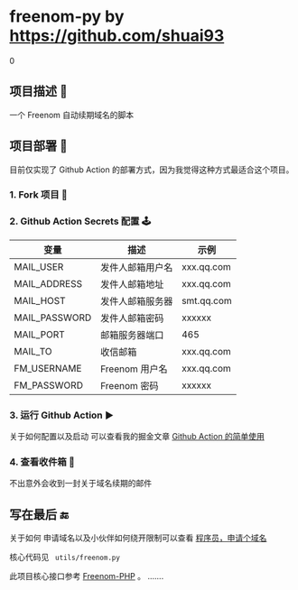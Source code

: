 # freenom-py   by   https://github.com/shuai93
0
## 项目描述 🔑

一个 Freenom 自动续期域名的脚本


## 项目部署 🥳

目前仅实现了 Github Action 的部署方式，因为我觉得这种方式最适合这个项目。

### 1. Fork 项目 🔗



### 2. Github Action Secrets 配置  🕹

| 变量 | 描述 |  示例 |
| --- | --- |  --- | 
| MAIL_USER | 发件人邮箱用户名 |  xxx.qq.com | 
| MAIL_ADDRESS | 发件人邮箱地址 | xxx.qq.com |
| MAIL_HOST | 发件人邮箱服务器 | smt.qq.com |
| MAIL_PASSWORD | 发件人邮箱密码 | xxxxxx |
| MAIL_PORT | 邮箱服务器端口 |  465 |
| MAIL_TO | 收信邮箱 | xxx.qq.com |
| FM_USERNAME | Freenom 用户名 | xxx.qq.com |
| FM_PASSWORD | Freenom 密码 | xxxxxx |

### 3. 运行  Github Action ▶️

关于如何配置以及启动 可以查看我的掘金文章 [ Github Action 的简单使用 ](https://juejin.cn/post/6969119163293892639)

### 4. 查看收件箱 📮

不出意外会收到一封关于域名续期的邮件


## 写在最后 🔚

关于如何 申请域名以及小伙伴如何绕开限制可以查看 [ 程序员，申请个域名 ](https://juejin.cn/post/6979411782674677790)

核心代码见 ` utils/freenom.py`

此项目核心接口参考 [Freenom-PHP](https://github.com/shuai93/freenom) 。
.......
